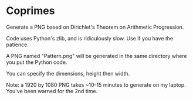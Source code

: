 # Coprimes
Generate a PNG based on Dirichlet's Theorem on Arithmetic Progression.

Code uses Python's zlib, and is ridiculously slow. Use if you have the patience.

A PNG named "Pattern.png" will be generated in the same directory where you put the Python code.

You can specify the dimensions, height then width.

Note: a 1920 by 1080 PNG takes ~10-15 minutes to generate on my laptop. You've been warned for the 2nd time.
